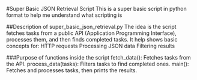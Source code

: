#Super Basic JSON Retrieval Script
This is a super basic script in python format to help me understand what scripting is

##Description of super_basic_json_retrieval.py
The idea is the script fetches tasks from a public API (Application Programming Interface), processes them, and then finds completed tasks.
It help shows basic concepts for:
HTTP requests
Processing JSON data
Filtering results

###Purpose of functions inside the script
fetch_data(): Fetches tasks from the API.
process_data(tasks): Filters tasks to find completed ones.
main(): Fetches and processes tasks, then prints the results.

